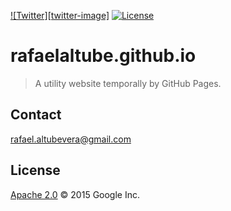 [![Twitter][twitter-image]][twitter-url]
[![License][license-image]][license-url]

# rafaelaltube.github.io

> A utility website temporally by GitHub Pages.  


## Contact

rafael.altubevera@gmail.com


## License

[Apache 2.0](https://github.com/rafaelaltube/rafaelaltube.github.io/blob/master/LICENSE) © 2015 Google Inc.

[license-image]: https://img.shields.io/npm/l/http2-push-manifest.svg
[license-url]: LICENSE
[twitter-img]: https://img.shields.io/twitter/url/http/shields.io.svg?style=social
[twitter-url]: https://twitter.com/RafaelAltube
